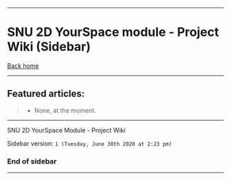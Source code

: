 
***

# SNU 2D YourSpace module - Project Wiki (Sidebar)

[Back home](https://github.com/seanpm2001/SNU_2D_YourSpace/wiki/)

***

## Featured articles:

> * None, at the moment.

***

SNU 2D YourSpace Module - Project Wiki

Sidebar version: `1 (Tuesday, June 30th 2020 at 2:23 pm)`

### End of sidebar

***
